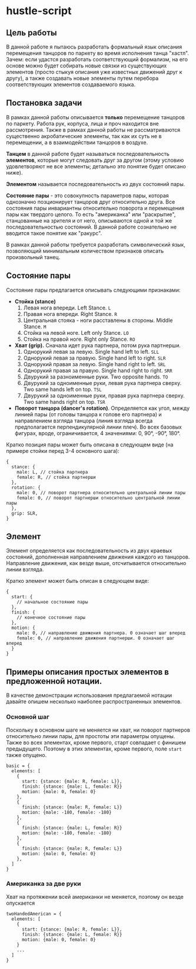 # hustle-script

## Цель работы

В данной работе я пытаюсь разработать формальный язык описания перемещения танцоров по паркету во время исполнения танца "хастл". Зачем: если удастся разработать соответствующий формализм, на его основе можно будет собирать новые связки из существующих элементов (просто стыкуя описания уже известных движений друг к другу), а также создавать новые элементы путем перебора соответствующих элементов создаваемого языка.

## Постановка задачи

В рамках данной работы описывается **только** перемещение танцоров по паркету. Работа рук, корпуса, лица и проч находится вне рассмотрения. Также в рамках данной работы не рассматриваются существенно акробатические элементы, так как их суть не в перемещении, а в взаимодействии танцоров в воздухе.

**Танцем** в данной работе будет называться последовательность **элементов**, которые могут следовать друг за другом (этому условию удовлетворяют не все элементы; детально это понятие будет описано ниже). 

**Элементом** называется последовательность из двух состояний пары. 

**Состояние пары** - это совокупность параметров пары, которая однозначно позционирует танцоров друг относительно друга. Все состояния пары инвариантны относительно поворота и перемещения пары как твердого целого. То есть "американка" или "раскрытие", станцованные на зрителя и от него, описываются одной и той же последовательностью состояний. В данной работе сознательно не вводится такое понятие как "ракурс".

В рамках данной работы требуется разработать символический язык, позволяющий минимальным количеством признаков описать произвольный танец.

## Состояние пары

Состояние пары предлагается описывать следующими признаками:
- **Стойка (stance)** 
  1. Левая нога впереди. Left Stance. `L`
  2. Правая нога впереди. Right Stance. `R`
  3. Центральная стояка - ноги расставлены в стороны. Middle Stance. `M`
  4. Стойка на левой ноге. Left only Stance. `LO`
  5. Стойка на правой ноге. Right only Stance. `RO`
- **Хват (grip).** Сначала идет рука партнера, потом рука партнерши.
  1. Однорукий левая за левую. Single hand left to left. `SLL`
  2. Однорукий левая за правую. Single hand left to right. `SLR`
  3. Однорукий правая за левую. Single hand right to left. `SRL`
  4. Однорукий правая за правую. Single hand right to right. `SRR`
  5. Двурукий за разноименные руки. Two opposite hands. `TO`
  6. Двурукий за одноименные руки, левая рука партнера сверху. Two same hands left on top. `TSL`
  7. Двурукий за одноименные руки, правая рука партнера сверху. Two same hands right on top. `TSR`
- **Поворот танцора (dancer's rotation)**. Определяется как угол, между линией пары (от головы танцора к голове его партнера) и направлением взгляда танцора (линия взгляда всегда предполагается перпендикулярной линии плеч). Во всех базовых фигурах, вроде, ограничивается, 4 значениями: 0, 90&deg;, -90&deg;, 180&deg;.

Кратко позиция пары может быть описана в следующем виде (на примере стойки перед 3-4 основного шага):
```
{
  stance: {
    male: L, // стойка партнера
    female: R, // стойка партнерши
  },
  rotation: {
    male: 0, // поворот партнера относительно центральной линии пары
    female: 0, // поворот партнерши относительно центральной линии пары
  },
  grip: SLR,
}
```

## Элемент

Элемент определяется как последовательность из двух краевых состояний, дополненная направлением движения каждого из танцоров. Направление движения, как везде выше, отсчитывается относительно линии взгляда.

Кратко элемент может быть описан в следующем виде:
```
{
  start: {
    // начальное состояние пары
  },
  finish: {
    // конечное состояние пары
  },
  motion: {
    male: 0, // направление движения партнера. 0 означает шаг вперед
    female: 0, // направление движения партнерши. 0 означает шаг вперед
  }
}
```

## Примеры описания простых элементов в предложенной нотации.

В качестве демонстрации использования предлагаемой нотации давайте опишем несколько наиболее распространенных элементов.

### Основной шаг

Поскольку в основном шаге не меняется ни хват, ни поворот партнеров относительно линии пары, для простоты эти параметры опущены. Также во всех элементах, кроме первого, старт совпадает с финишем предыдущего. Поэтому в этих элементах, кроме первого, поле `start` также опущено.

```
basic = {
  elements: [
    {
      start: {stance: {male: R, female: L}},
      finish: {stance: {male: L, female: R}}
      motion: {male: 0, female: 0}
    },
    {
      finish: {stance: {male: R, female: L}}
      motion: {male: -180, female: -180}
    },
    {
      finish: {stance: {male: L, female: R}}
      motion: {male: -180, female: -180}
    },
    {
      finish: {stance: {male: R, female: L}}
      motion: {male: 0, female: 0}
    },
  ]
}
```

### Американка за две руки

Хват на протяжении всей американки не меняется, поэтому он везде опускается

```
twoHandedAmerican = {
  elements: [
    {
      start: {stance: {male: R, female: L}},
      finish: {stance: {male: L, female: R}}
      motion: {male: 0, female: 0}
    }
    ...
  ]
}
```


